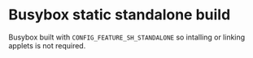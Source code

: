 # Busybox static standalone build

Busybox built with `CONFIG_FEATURE_SH_STANDALONE` so intalling or linking applets is not required.
